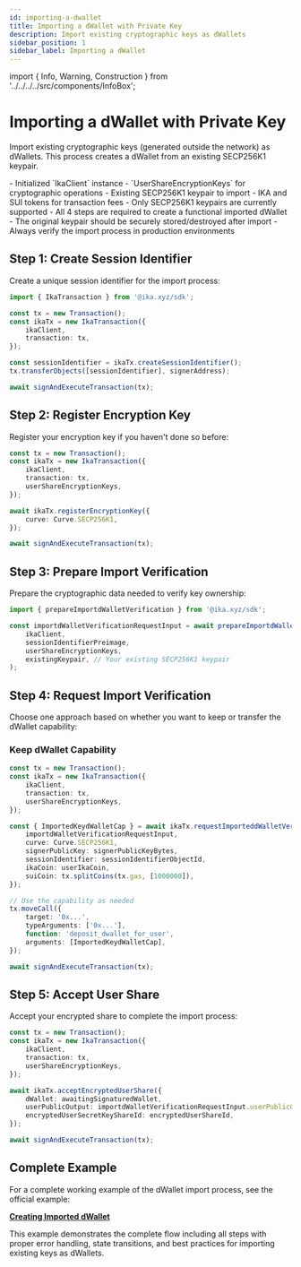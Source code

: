 ```yaml
---
id: importing-a-dwallet
title: Importing a dWallet with Private Key
description: Import existing cryptographic keys as dWallets
sidebar_position: 1
sidebar_label: Importing a dWallet
---
```


import { Info, Warning, Construction } from '../../../../src/components/InfoBox';

# Importing a dWallet with Private Key

<Construction />

Import existing cryptographic keys (generated outside the network) as dWallets. This process creates a dWallet from an existing SECP256K1 keypair.

<Info title="Prerequisites">
- Initialized `IkaClient` instance
- `UserShareEncryptionKeys` for cryptographic operations
- Existing SECP256K1 keypair to import
- IKA and SUI tokens for transaction fees
</Info>

<Warning title="Important Notes">
- Only SECP256K1 keypairs are currently supported
- All 4 steps are required to create a functional imported dWallet
- The original keypair should be securely stored/destroyed after import
- Always verify the import process in production environments
</Warning>

## Step 1: Create Session Identifier

Create a unique session identifier for the import process:

```typescript
import { IkaTransaction } from '@ika.xyz/sdk';

const tx = new Transaction();
const ikaTx = new IkaTransaction({
	ikaClient,
	transaction: tx,
});

const sessionIdentifier = ikaTx.createSessionIdentifier();
tx.transferObjects([sessionIdentifier], signerAddress);

await signAndExecuteTransaction(tx);
```

## Step 2: Register Encryption Key

Register your encryption key if you haven't done so before:

```typescript
const tx = new Transaction();
const ikaTx = new IkaTransaction({
	ikaClient,
	transaction: tx,
	userShareEncryptionKeys,
});

await ikaTx.registerEncryptionKey({
	curve: Curve.SECP256K1,
});

await signAndExecuteTransaction(tx);
```

## Step 3: Prepare Import Verification

Prepare the cryptographic data needed to verify key ownership:

```typescript
import { prepareImportdWalletVerification } from '@ika.xyz/sdk';

const importdWalletVerificationRequestInput = await prepareImportdWalletVerification(
	ikaClient,
	sessionIdentifierPreimage,
	userShareEncryptionKeys,
	existingKeypair, // Your existing SECP256K1 keypair
);
```

## Step 4: Request Import Verification

Choose one approach based on whether you want to keep or transfer the dWallet capability:

### Keep dWallet Capability

```typescript
const tx = new Transaction();
const ikaTx = new IkaTransaction({
	ikaClient,
	transaction: tx,
	userShareEncryptionKeys,
});

const { ImportedKeydWalletCap } = await ikaTx.requestImporteddWalletVerification({
	importdWalletVerificationRequestInput,
	curve: Curve.SECP256K1,
	signerPublicKey: signerPublicKeyBytes,
	sessionIdentifier: sessionIdentifierObjectId,
	ikaCoin: userIkaCoin,
	suiCoin: tx.splitCoins(tx.gas, [1000000]),
});

// Use the capability as needed
tx.moveCall({
	target: '0x...',
	typeArguments: ['0x...'],
	function: 'deposit_dwallet_for_user',
	arguments: [ImportedKeydWalletCap],
});

await signAndExecuteTransaction(tx);
```

## Step 5: Accept User Share

Accept your encrypted share to complete the import process:

```typescript
const tx = new Transaction();
const ikaTx = new IkaTransaction({
	ikaClient,
	transaction: tx,
	userShareEncryptionKeys,
});

await ikaTx.acceptEncryptedUserShare({
	dWallet: awaitingSignaturedWallet,
	userPublicOutput: importdWalletVerificationRequestInput.userPublicOutput,
	encryptedUserSecretKeyShareId: encryptedUserShareId,
});

await signAndExecuteTransaction(tx);
```

## Complete Example

For a complete working example of the dWallet import process, see the official example:

**[Creating Imported dWallet](https://github.com/dwallet-labs/ika/blob/main/sdk/typescript/examples/imported-dwallet/creating-imported-dwallet.ts)**

This example demonstrates the complete flow including all steps with proper error handling, state transitions, and best practices for importing existing keys as dWallets.
